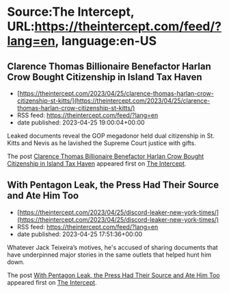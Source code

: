# Source:The Intercept, URL:https://theintercept.com/feed/?lang=en, language:en-US

## Clarence Thomas Billionaire Benefactor Harlan Crow Bought Citizenship in Island Tax Haven
 - [https://theintercept.com/2023/04/25/clarence-thomas-harlan-crow-citizenship-st-kitts/](https://theintercept.com/2023/04/25/clarence-thomas-harlan-crow-citizenship-st-kitts/)
 - RSS feed: https://theintercept.com/feed/?lang=en
 - date published: 2023-04-25 19:00:04+00:00

<p>Leaked documents reveal the GOP megadonor held dual citizenship in St. Kitts and Nevis as he lavished the Supreme Court justice with gifts.</p>
<p>The post <a href="https://theintercept.com/2023/04/25/clarence-thomas-harlan-crow-citizenship-st-kitts/" rel="nofollow">Clarence Thomas Billionaire Benefactor Harlan Crow Bought Citizenship in Island Tax Haven</a> appeared first on <a href="https://theintercept.com" rel="nofollow">The Intercept</a>.</p>

## With Pentagon Leak, the Press Had Their Source and Ate Him Too
 - [https://theintercept.com/2023/04/25/discord-leaker-new-york-times/](https://theintercept.com/2023/04/25/discord-leaker-new-york-times/)
 - RSS feed: https://theintercept.com/feed/?lang=en
 - date published: 2023-04-25 17:51:36+00:00

<p>Whatever Jack Teixeira’s motives, he's accused of sharing documents that have underpinned major stories in the same outlets that helped hunt him down.</p>
<p>The post <a href="https://theintercept.com/2023/04/25/discord-leaker-new-york-times/" rel="nofollow">With Pentagon Leak, the Press Had Their Source and Ate Him Too</a> appeared first on <a href="https://theintercept.com" rel="nofollow">The Intercept</a>.</p>

